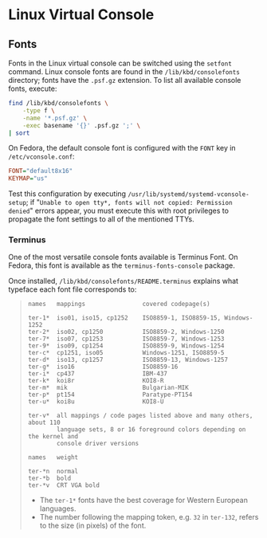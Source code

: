 # Linux Virtual Console

## Fonts

Fonts in the Linux virtual console can be switched using the `setfont` command.
Linux console fonts are found in the `/lib/kbd/consolefonts` directory; fonts
have the `.psf.gz` extension. To list all available console fonts, execute:

````````````````````````````````````````````````````````````````````````````` sh
find /lib/kbd/consolefonts \
	-type f \
	-name '*.psf.gz' \
	-exec basename '{}' .psf.gz ';' \
| sort
````````````````````````````````````````````````````````````````````````````````

On Fedora, the default console font is configured with the `FONT` key in
`/etc/vconsole.conf`:

```````````````````````````````````````````````````````````````````````````` ini
FONT="default8x16"
KEYMAP="us"
````````````````````````````````````````````````````````````````````````````````

Test this configuration by executing `/usr/lib/systemd/systemd-vconsole-setup`;
if "`Unable to open tty*, fonts will not copied: Permission denied`" errors
appear, you must execute this with root privileges to propagate the font
settings to all of the mentioned TTYs.

### Terminus

One of the most versatile console fonts available is Terminus Font. On Fedora,
this font is available as the `terminus-fonts-console` package.

Once installed, `/lib/kbd/consolefonts/README.terminus` explains what typeface
each font file corresponds to:

> `````````````````````````````````````````````````````````````````````````` man
> names   mappings                covered codepage(s)
>
> ter-1*  iso01, iso15, cp1252    ISO8859-1, ISO8859-15, Windows-1252
> ter-2*  iso02, cp1250           ISO8859-2, Windows-1250
> ter-7*  iso07, cp1253           ISO8859-7, Windows-1253
> ter-9*  iso09, cp1254           ISO8859-9, Windows-1254
> ter-c*  cp1251, iso05           Windows-1251, ISO8859-5
> ter-d*  iso13, cp1257           ISO8859-13, Windows-1257
> ter-g*  iso16                   ISO8859-16
> ter-i*  cp437                   IBM-437
> ter-k*  koi8r                   KOI8-R
> ter-m*  mik                     Bulgarian-MIK
> ter-p*  pt154                   Paratype-PT154
> ter-u*  koi8u                   KOI8-U
>
> ter-v*  all mappings / code pages listed above and many others, about 110
>         language sets, 8 or 16 foreground colors depending on the kernel and
>         console driver versions
>
> names   weight
>
> ter-*n  normal
> ter-*b  bold
> ter-*v  CRT VGA bold
> ``````````````````````````````````````````````````````````````````````````````
>
> * The `ter-1*` fonts have the best coverage for Western European languages.
> * The number following the mapping token, e.g. `32` in `ter-132`, refers to the
> size (in pixels) of the font.
